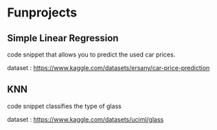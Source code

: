 # Funprojects

## Simple Linear Regression
code snippet that allows you to predict the used car prices.

dataset : https://www.kaggle.com/datasets/ersany/car-price-prediction

## KNN
code snippet classifies the type of glass

dataset : https://www.kaggle.com/datasets/uciml/glass
